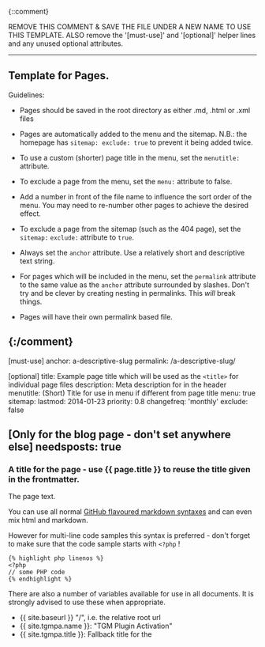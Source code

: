 {::comment}

REMOVE THIS COMMENT & SAVE THE FILE UNDER A NEW NAME TO USE THIS TEMPLATE.
ALSO remove the '[must-use]' and '[optional]' helper lines and any unused optional attributes.

---------------------------
Template for Pages.
---------------------------

Guidelines:

- Pages should be saved in the root directory as either .md, .html or .xml files

- Pages are automatically added to the menu and the sitemap.
  N.B.: the homepage has `sitemap: exclude: true` to prevent it being added twice.

- To use a custom (shorter) page title in the menu, set the `menutitle:` attribute.

- To exclude a page from the menu, set the `menu:` attribute to false.

- Add a number in front of the file name to influence the sort order of the menu.
  You may need to re-number other pages to achieve the desired effect.

- To exclude a page from the sitemap (such as the 404 page), set the `sitemap:` `exclude:` attribute to `true`.

- Always set the `anchor` attribute. Use a relatively short and descriptive text string.

- For pages which will be included in the menu, set the `permalink` attribute to the same value
  as the `anchor` attribute surrounded by slashes.
  Don't try and be clever by creating nesting in permalinks. This *will* break things.

- Pages will have their own permalink based file.

{:/comment}
---
[must-use]
anchor:      a-descriptive-slug
permalink:   /a-descriptive-slug/

[optional]
title:       Example page title which will be used as the `<title>` for individual page files
description: Meta description for in the header
menutitle:   (Short) Title for use in menu if different from page title
menu:        true
sitemap:
    lastmod:    2014-01-23
    priority:   0.8
    changefreq: 'monthly'
    exclude:    false
    
[Only for the blog page - don't set anywhere else]
needsposts: true
---

### A title for the page - use {{ page.title }} to reuse the title given in the frontmatter.

The page text.

You can use all normal [GitHub flavoured markdown syntaxes](https://guides.github.com/features/mastering-markdown/) and can even mix html and markdown.

However for multi-line code samples this syntax is preferred - don't forget to make sure that the code sample starts with `<?php` !

	{% highlight php linenos %}
	<?php
	// some PHP code
	{% endhighlight %}

There are also a number of variables available for use in all documents. It is strongly advised to use these when appropriate.
- {{ site.baseurl }}     "/", i.e. the relative root url
- {{ site.tgmpa.name }}: "TGM Plugin Activation"
- {{ site.tgmpa.title }}: Fallback title for the <title> tag if no `title` is set in the Frontmatter at the top of the file.
- {{ site.tgmpa.description }}: Fallback for the <<meta name="description"> header tag if no `description` is set in the Frontmatter at the top of the file.
- {{ site.tgmpa.url }}: http://tgmpluginactivation.com, i.e. the site url
- {{ site.tgmpa.logo }}: http://tgmpluginactivation.com/images/logo.png, the url to the logo file
- {{ site.tgmpa.zipimage }}: https://github.com/images/modules/download/zip.png, the url to the image used for zip files
- {{ site.tgmpa.tarimage }}: https://github.com/images/modules/download/tar.png, the url to the image used for tar files
- {{ site.tgmpa.version }}: 2.5.1, the current version - not to worry if this is not up to date as we'll use the GitHub API for up-to-date info
- {{ site.tgmpa.minwp }}: 3.7, the minimum WP version needed for the current TGMPA version
- {{ site.tgmpa.minphp }}: 5.2.4, the minimum PHP version needed for the current TGMPA version
- {{ site.tgmpa.twitternick }}: tgmpa
- {{ site.tgmpa.twitterhash }}: tgmpa
- {{ site.tgmpa.twitterurl }}: https://twitter.com/tgmpa
- {{ site.tgmpa.gplus }}: https://plus.google.com/114044312047618704188, used in the SEO header tags
- {{ site.tgmpa.github }}: https://github.com/TGMPA/TGM-Plugin-Activation
- {{ site.tgmpa.analytics }}: used in the Google Analytics js code

Additionally attributes you set in the Frontmatter can be accessed via {{ page.attribute }}. So if you want to use the same title in the page content as you've set as `title` attribute, you can use `{{ page.title }}` to do so.

